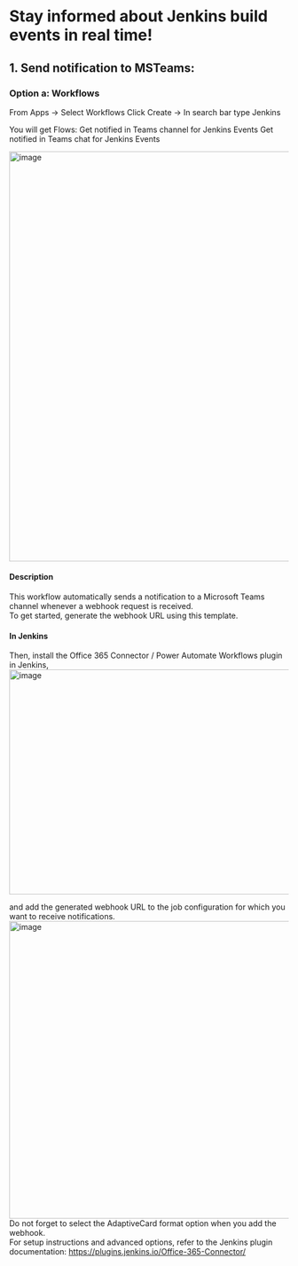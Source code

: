 # Stay informed about Jenkins build events in real time!

## 1. Send notification to MSTeams:

### Option a: Workflows

From Apps -> Select Workflows
Click Create -> In search bar type Jenkins

You will get Flows:
Get notified in Teams channel for Jenkins Events
Get notified in Teams chat for Jenkins Events

<img width="1657" height="740" alt="image" src="https://github.com/user-attachments/assets/2ee42f36-6c27-46b4-a7ea-ced6ff397dcb" />

#### Description
This workflow automatically sends a notification to a Microsoft Teams channel whenever a webhook request is received.  
To get started, generate the webhook URL using this template.

#### In Jenkins
Then, install the Office 365 Connector / Power Automate Workflows plugin in Jenkins,
<img width="1897" height="406" alt="image" src="https://github.com/user-attachments/assets/5393e79f-cc70-4569-b866-a124dec7ac01" />

and add the generated webhook URL to the job configuration for which you want to receive notifications.
<img width="1636" height="537" alt="image" src="https://github.com/user-attachments/assets/71b63695-eb76-4627-9b52-f956156a949d" />
Do not forget to select the AdaptiveCard format option when you add the webhook.  
For setup instructions and advanced options, refer to the Jenkins plugin documentation: https://plugins.jenkins.io/Office-365-Connector/
